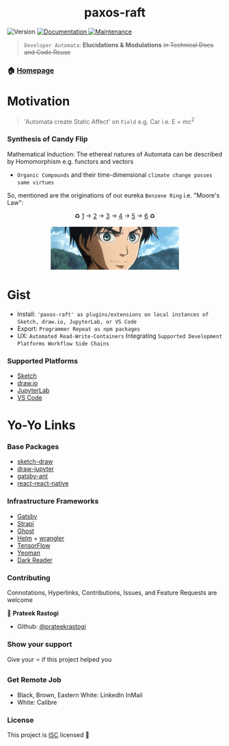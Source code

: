 <h1 align="center">paxos-raft </h1>
<p>
  <img alt="Version" src="https://img.shields.io/badge/version-1.0.0-blue.svg?cacheSeconds=2592000" />
  <a href="https://github.com/paxos-raft/paxos-raft#readme" target="_blank">
    <img alt="Documentation" src="https://img.shields.io/badge/documentation-yes-brightgreen.svg" />
  </a>
  <a href="https://github.com/paxos-raft/paxos-raft/graphs/commit-activity" target="_blank">
    <img alt="Maintenance" src="https://img.shields.io/badge/Maintained%3F-yes-green.svg" />
  </a>
</p>

 > `Developer Automata`: __Elucidations & Modulations__ ~~in Technical Docs and Code Reuse~~ 

### 🏠 [Homepage](https://github.com/paxos-raft/paxos-raft#readme)

# Motivation

> 'Automata create Static Affect' on `Field` e.g. Car i.e. E = mc<sup>2</sup>

### Synthesis of Candy Flip
Mathematical Induction: The ethereal natures of Automata can be described by Homomorphism e.g. functors and vectors  

* `Organic Compounds` and their time-dimensional `climate change posses same virtues`

So, mentioned are the originations of our eureka `Benzene Ring` i.e. "Moore's Law":<br/>

<p align="center">♻
  <a href="https://raw.githubusercontent.com/paxos-raft/paxos-raft/master/downloads/originations/Suggest%20%E6%8A%8A%E6%98%9F%E5%9B%BE%E5%8A%9F%E8%83%BD%E7%8B%AC%E7%AB%8B%E5%A4%84%E7%90%86%20%C2%B7%20Issue%20%23257%20%C2%B7%20521xueweihan%20HelloGitHub.png">1</a> ->
  <a href="https://raw.githubusercontent.com/paxos-raft/paxos-raft/master/downloads/originations/Support%20backpropagation%20through%20unfold%20and%20recurse%20%C2%B7%20Issue%20%2379%20%C2%B7%20probcomp%20Gen.png">2</a> ->
  <a href="https://raw.githubusercontent.com/paxos-raft/paxos-raft/master/downloads/originations/How%20can%20we%20use%20Gen%20for%20facial%20recognition%20%C2%B7%20Issue%20%23179%20%C2%B7%20probcomp%20Gen.png">3</a> ->
  <a href="https://raw.githubusercontent.com/paxos-raft/paxos-raft/master/downloads/originations/Compatibility%20with%20torchtext%20%C2%B7%20Issue%20%2369%20%C2%B7%20huggingface%20tokenizers.png">4</a> ->
  <a href="https://raw.githubusercontent.com/paxos-raft/paxos-raft/master/downloads/originations/Ending%20Notes%20Suggestions%20%C2%B7%20Issue%20%2330%20%C2%B7%20iamtrask%20Grokking-Deep-Learning.png">5</a> ->
  <a href="https://raw.githubusercontent.com/paxos-raft/paxos-raft/master/downloads/originations/%5BFeature%20Request%5D%20drawio-observer-iframe%20%C2%B7%20Issue%20%23715%20%C2%B7%20jgraph%20drawio.png">6</a> ♻
  <br><br>
  <img src="https://raw.githubusercontent.com/paxos-raft/paxos-raft/master/downloads/originations/recycle.gif">
</p>

# Gist
* Install: `'paxos-raft' as plugins/extensions on local instances of Sketch, draw.io, JupyterLab, or VS Code`
* Export: `Programmer Repeat as npm packages`
* UX: `Automated Read-Write-Containers` Integrating `Supported Development Platforms Workflow Side Chains`

### Supported Platforms
* [Sketch](https://www.sketch.com/)
* [draw.io](https://github.com/fjudith/docker-draw.io)
* [JupyterLab](https://jupyter.org/)
* [VS Code](https://code.visualstudio.com/)

# Yo-Yo Links
### Base Packages
* [sketch-draw](https://github.com/paxos-raft/paxos-raft/tree/master/packages/sketch-draw)
* [draw-jupyter](https://github.com/paxos-raft/paxos-raft/tree/master/packages/draw-jupyter)
* [gatsby-ant](https://github.com/paxos-raft/paxos-raft/tree/master/packages/gatsby-ant)
* [react-react-native](https://github.com/paxos-raft/paxos-raft/tree/master/packages/react-react-native)

### Infrastructure Frameworks
* [Gatsby](https://www.gatsbyjs.org/)
* [Strapi](https://strapi.io/)
* [Ghost](https://github.com/TryGhost/Ghost)
* [Helm](https://helm.sh/) + [wrangler](https://github.com/cloudflare/wrangler)
* [TensorFlow](https://www.tensorflow.org/)
* [Yeoman](https://yeoman.io/)
* [Dark Reader](https://darkreader.org/)

### Contributing

Connotations, Hyperlinks, Contributions, Issues, and Feature Requests are welcome <br />

👤 **Prateek Rastogi**

* Github: [@prateekrastogi](https://github.com/prateekrastogi)

### Show your support

Give your ⭐️ if this project helped you

### Get Remote Job
* Black, Brown, Eastern White: LinkedIn InMail
* White: Calibre

### License

This project is [ISC](https://en.wikipedia.org/wiki/ISC_license) licensed 📝

